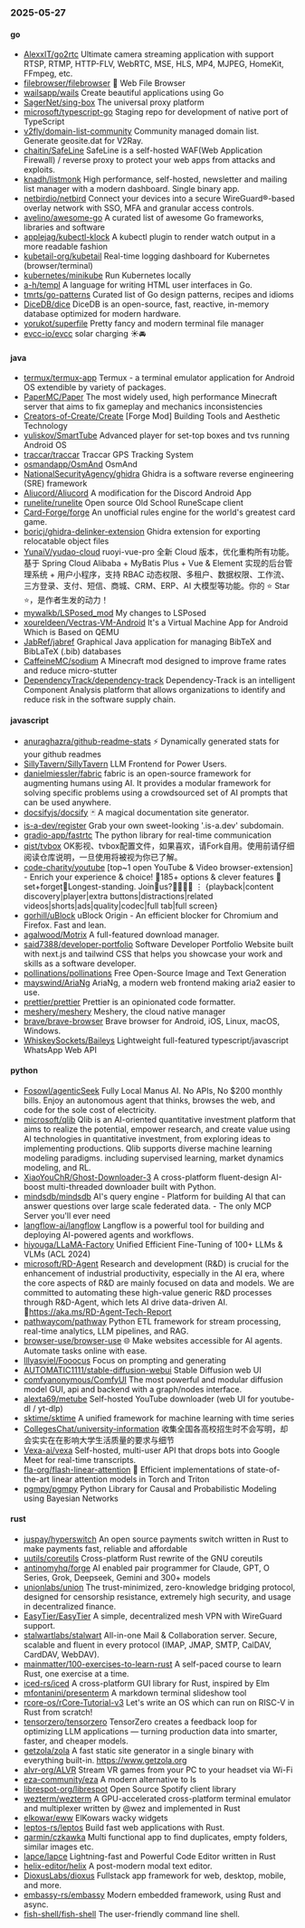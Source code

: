 ### 2025-05-27

#### go
* [AlexxIT/go2rtc](https://github.com/AlexxIT/go2rtc) Ultimate camera streaming application with support RTSP, RTMP, HTTP-FLV, WebRTC, MSE, HLS, MP4, MJPEG, HomeKit, FFmpeg, etc.
* [filebrowser/filebrowser](https://github.com/filebrowser/filebrowser) 📂 Web File Browser
* [wailsapp/wails](https://github.com/wailsapp/wails) Create beautiful applications using Go
* [SagerNet/sing-box](https://github.com/SagerNet/sing-box) The universal proxy platform
* [microsoft/typescript-go](https://github.com/microsoft/typescript-go) Staging repo for development of native port of TypeScript
* [v2fly/domain-list-community](https://github.com/v2fly/domain-list-community) Community managed domain list. Generate geosite.dat for V2Ray.
* [chaitin/SafeLine](https://github.com/chaitin/SafeLine) SafeLine is a self-hosted WAF(Web Application Firewall) / reverse proxy to protect your web apps from attacks and exploits.
* [knadh/listmonk](https://github.com/knadh/listmonk) High performance, self-hosted, newsletter and mailing list manager with a modern dashboard. Single binary app.
* [netbirdio/netbird](https://github.com/netbirdio/netbird) Connect your devices into a secure WireGuard®-based overlay network with SSO, MFA and granular access controls.
* [avelino/awesome-go](https://github.com/avelino/awesome-go) A curated list of awesome Go frameworks, libraries and software
* [applejag/kubectl-klock](https://github.com/applejag/kubectl-klock) A kubectl plugin to render watch output in a more readable fashion
* [kubetail-org/kubetail](https://github.com/kubetail-org/kubetail) Real-time logging dashboard for Kubernetes (browser/terminal)
* [kubernetes/minikube](https://github.com/kubernetes/minikube) Run Kubernetes locally
* [a-h/templ](https://github.com/a-h/templ) A language for writing HTML user interfaces in Go.
* [tmrts/go-patterns](https://github.com/tmrts/go-patterns) Curated list of Go design patterns, recipes and idioms
* [DiceDB/dice](https://github.com/DiceDB/dice) DiceDB is an open-source, fast, reactive, in-memory database optimized for modern hardware.
* [yorukot/superfile](https://github.com/yorukot/superfile) Pretty fancy and modern terminal file manager
* [evcc-io/evcc](https://github.com/evcc-io/evcc) solar charging ☀️🚘

#### java
* [termux/termux-app](https://github.com/termux/termux-app) Termux - a terminal emulator application for Android OS extendible by variety of packages.
* [PaperMC/Paper](https://github.com/PaperMC/Paper) The most widely used, high performance Minecraft server that aims to fix gameplay and mechanics inconsistencies
* [Creators-of-Create/Create](https://github.com/Creators-of-Create/Create) [Forge Mod] Building Tools and Aesthetic Technology
* [yuliskov/SmartTube](https://github.com/yuliskov/SmartTube) Advanced player for set-top boxes and tvs running Android OS
* [traccar/traccar](https://github.com/traccar/traccar) Traccar GPS Tracking System
* [osmandapp/OsmAnd](https://github.com/osmandapp/OsmAnd) OsmAnd
* [NationalSecurityAgency/ghidra](https://github.com/NationalSecurityAgency/ghidra) Ghidra is a software reverse engineering (SRE) framework
* [Aliucord/Aliucord](https://github.com/Aliucord/Aliucord) A modification for the Discord Android App
* [runelite/runelite](https://github.com/runelite/runelite) Open source Old School RuneScape client
* [Card-Forge/forge](https://github.com/Card-Forge/forge) An unofficial rules engine for the world's greatest card game.
* [boricj/ghidra-delinker-extension](https://github.com/boricj/ghidra-delinker-extension) Ghidra extension for exporting relocatable object files
* [YunaiV/yudao-cloud](https://github.com/YunaiV/yudao-cloud) ruoyi-vue-pro 全新 Cloud 版本，优化重构所有功能。基于 Spring Cloud Alibaba + MyBatis Plus + Vue & Element 实现的后台管理系统 + 用户小程序，支持 RBAC 动态权限、多租户、数据权限、工作流、三方登录、支付、短信、商城、CRM、ERP、AI 大模型等功能。你的 ⭐️ Star ⭐️，是作者生发的动力！
* [mywalkb/LSPosed_mod](https://github.com/mywalkb/LSPosed_mod) My changes to LSPosed
* [xoureldeen/Vectras-VM-Android](https://github.com/xoureldeen/Vectras-VM-Android) It's a Virtual Machine App for Android Which is Based on QEMU
* [JabRef/jabref](https://github.com/JabRef/jabref) Graphical Java application for managing BibTeX and BibLaTeX (.bib) databases
* [CaffeineMC/sodium](https://github.com/CaffeineMC/sodium) A Minecraft mod designed to improve frame rates and reduce micro-stutter
* [DependencyTrack/dependency-track](https://github.com/DependencyTrack/dependency-track) Dependency-Track is an intelligent Component Analysis platform that allows organizations to identify and reduce risk in the software supply chain.

#### javascript
* [anuraghazra/github-readme-stats](https://github.com/anuraghazra/github-readme-stats) ⚡ Dynamically generated stats for your github readmes
* [SillyTavern/SillyTavern](https://github.com/SillyTavern/SillyTavern) LLM Frontend for Power Users.
* [danielmiessler/fabric](https://github.com/danielmiessler/fabric) fabric is an open-source framework for augmenting humans using AI. It provides a modular framework for solving specific problems using a crowdsourced set of AI prompts that can be used anywhere.
* [docsifyjs/docsify](https://github.com/docsifyjs/docsify) 🃏 A magical documentation site generator.
* [is-a-dev/register](https://github.com/is-a-dev/register) Grab your own sweet-looking '.is-a.dev' subdomain.
* [gradio-app/fastrtc](https://github.com/gradio-app/fastrtc) The python library for real-time communication
* [qist/tvbox](https://github.com/qist/tvbox) OK影视、tvbox配置文件，如果喜欢，请Fork自用。使用前请仔细阅读仓库说明，一旦使用将被视为你已了解。
* [code-charity/youtube](https://github.com/code-charity/youtube) [top~1 open YouTube & Video browser-extension] - Enrich your experience & choice! 🧰185+ options & clever features 📌set+forget📌Longest-standing. Join🧩us?👨‍👩‍👧‍👧 ⋮ {playback|content discovery|player|extra buttons|distractions|related videos|shorts|ads|quality|codec|full tab|full screen}
* [gorhill/uBlock](https://github.com/gorhill/uBlock) uBlock Origin - An efficient blocker for Chromium and Firefox. Fast and lean.
* [agalwood/Motrix](https://github.com/agalwood/Motrix) A full-featured download manager.
* [said7388/developer-portfolio](https://github.com/said7388/developer-portfolio) Software Developer Portfolio Website built with next.js and tailwind CSS that helps you showcase your work and skills as a software developer.
* [pollinations/pollinations](https://github.com/pollinations/pollinations) Free Open-Source Image and Text Generation
* [mayswind/AriaNg](https://github.com/mayswind/AriaNg) AriaNg, a modern web frontend making aria2 easier to use.
* [prettier/prettier](https://github.com/prettier/prettier) Prettier is an opinionated code formatter.
* [meshery/meshery](https://github.com/meshery/meshery) Meshery, the cloud native manager
* [brave/brave-browser](https://github.com/brave/brave-browser) Brave browser for Android, iOS, Linux, macOS, Windows.
* [WhiskeySockets/Baileys](https://github.com/WhiskeySockets/Baileys) Lightweight full-featured typescript/javascript WhatsApp Web API

#### python
* [Fosowl/agenticSeek](https://github.com/Fosowl/agenticSeek) Fully Local Manus AI. No APIs, No $200 monthly bills. Enjoy an autonomous agent that thinks, browses the web, and code for the sole cost of electricity.
* [microsoft/qlib](https://github.com/microsoft/qlib) Qlib is an AI-oriented quantitative investment platform that aims to realize the potential, empower research, and create value using AI technologies in quantitative investment, from exploring ideas to implementing productions. Qlib supports diverse machine learning modeling paradigms. including supervised learning, market dynamics modeling, and RL.
* [XiaoYouChR/Ghost-Downloader-3](https://github.com/XiaoYouChR/Ghost-Downloader-3) A cross-platform fluent-design AI-boost multi-threaded downloader built with Python.
* [mindsdb/mindsdb](https://github.com/mindsdb/mindsdb) AI's query engine - Platform for building AI that can answer questions over large scale federated data. - The only MCP Server you'll ever need
* [langflow-ai/langflow](https://github.com/langflow-ai/langflow) Langflow is a powerful tool for building and deploying AI-powered agents and workflows.
* [hiyouga/LLaMA-Factory](https://github.com/hiyouga/LLaMA-Factory) Unified Efficient Fine-Tuning of 100+ LLMs & VLMs (ACL 2024)
* [microsoft/RD-Agent](https://github.com/microsoft/RD-Agent) Research and development (R&D) is crucial for the enhancement of industrial productivity, especially in the AI era, where the core aspects of R&D are mainly focused on data and models. We are committed to automating these high-value generic R&D processes through R&D-Agent, which lets AI drive data-driven AI. 🔗https://aka.ms/RD-Agent-Tech-Report
* [pathwaycom/pathway](https://github.com/pathwaycom/pathway) Python ETL framework for stream processing, real-time analytics, LLM pipelines, and RAG.
* [browser-use/browser-use](https://github.com/browser-use/browser-use) 🌐 Make websites accessible for AI agents. Automate tasks online with ease.
* [lllyasviel/Fooocus](https://github.com/lllyasviel/Fooocus) Focus on prompting and generating
* [AUTOMATIC1111/stable-diffusion-webui](https://github.com/AUTOMATIC1111/stable-diffusion-webui) Stable Diffusion web UI
* [comfyanonymous/ComfyUI](https://github.com/comfyanonymous/ComfyUI) The most powerful and modular diffusion model GUI, api and backend with a graph/nodes interface.
* [alexta69/metube](https://github.com/alexta69/metube) Self-hosted YouTube downloader (web UI for youtube-dl / yt-dlp)
* [sktime/sktime](https://github.com/sktime/sktime) A unified framework for machine learning with time series
* [CollegesChat/university-information](https://github.com/CollegesChat/university-information) 收集全国各高校招生时不会写明，却会实实在在影响大学生活质量的要求与细节
* [Vexa-ai/vexa](https://github.com/Vexa-ai/vexa) Self-hosted, multi-user API that drops bots into Google Meet for real-time transcripts.
* [fla-org/flash-linear-attention](https://github.com/fla-org/flash-linear-attention) 🚀 Efficient implementations of state-of-the-art linear attention models in Torch and Triton
* [pgmpy/pgmpy](https://github.com/pgmpy/pgmpy) Python Library for Causal and Probabilistic Modeling using Bayesian Networks

#### rust
* [juspay/hyperswitch](https://github.com/juspay/hyperswitch) An open source payments switch written in Rust to make payments fast, reliable and affordable
* [uutils/coreutils](https://github.com/uutils/coreutils) Cross-platform Rust rewrite of the GNU coreutils
* [antinomyhq/forge](https://github.com/antinomyhq/forge) AI enabled pair programmer for Claude, GPT, O Series, Grok, Deepseek, Gemini and 300+ models
* [unionlabs/union](https://github.com/unionlabs/union) The trust-minimized, zero-knowledge bridging protocol, designed for censorship resistance, extremely high security, and usage in decentralized finance.
* [EasyTier/EasyTier](https://github.com/EasyTier/EasyTier) A simple, decentralized mesh VPN with WireGuard support.
* [stalwartlabs/stalwart](https://github.com/stalwartlabs/stalwart) All-in-one Mail & Collaboration server. Secure, scalable and fluent in every protocol (IMAP, JMAP, SMTP, CalDAV, CardDAV, WebDAV).
* [mainmatter/100-exercises-to-learn-rust](https://github.com/mainmatter/100-exercises-to-learn-rust) A self-paced course to learn Rust, one exercise at a time.
* [iced-rs/iced](https://github.com/iced-rs/iced) A cross-platform GUI library for Rust, inspired by Elm
* [mfontanini/presenterm](https://github.com/mfontanini/presenterm) A markdown terminal slideshow tool
* [rcore-os/rCore-Tutorial-v3](https://github.com/rcore-os/rCore-Tutorial-v3) Let's write an OS which can run on RISC-V in Rust from scratch!
* [tensorzero/tensorzero](https://github.com/tensorzero/tensorzero) TensorZero creates a feedback loop for optimizing LLM applications — turning production data into smarter, faster, and cheaper models.
* [getzola/zola](https://github.com/getzola/zola) A fast static site generator in a single binary with everything built-in. https://www.getzola.org
* [alvr-org/ALVR](https://github.com/alvr-org/ALVR) Stream VR games from your PC to your headset via Wi-Fi
* [eza-community/eza](https://github.com/eza-community/eza) A modern alternative to ls
* [librespot-org/librespot](https://github.com/librespot-org/librespot) Open Source Spotify client library
* [wezterm/wezterm](https://github.com/wezterm/wezterm) A GPU-accelerated cross-platform terminal emulator and multiplexer written by @wez and implemented in Rust
* [elkowar/eww](https://github.com/elkowar/eww) ElKowars wacky widgets
* [leptos-rs/leptos](https://github.com/leptos-rs/leptos) Build fast web applications with Rust.
* [qarmin/czkawka](https://github.com/qarmin/czkawka) Multi functional app to find duplicates, empty folders, similar images etc.
* [lapce/lapce](https://github.com/lapce/lapce) Lightning-fast and Powerful Code Editor written in Rust
* [helix-editor/helix](https://github.com/helix-editor/helix) A post-modern modal text editor.
* [DioxusLabs/dioxus](https://github.com/DioxusLabs/dioxus) Fullstack app framework for web, desktop, mobile, and more.
* [embassy-rs/embassy](https://github.com/embassy-rs/embassy) Modern embedded framework, using Rust and async.
* [fish-shell/fish-shell](https://github.com/fish-shell/fish-shell) The user-friendly command line shell.
